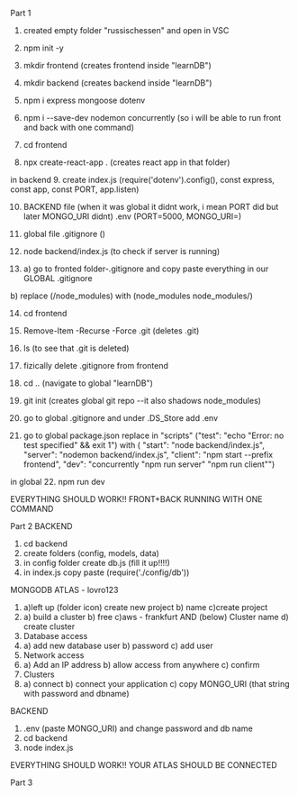Part 1
1. created empty folder "russischessen" and open in VSC
2. npm init -y
3. mkdir frontend (creates frontend inside "learnDB")
4. mkdir backend (creates backend inside "learnDB")
5. npm i express mongoose dotenv
6. npm i --save-dev nodemon concurrently (so i will be able to run front and back with one command)

7. cd frontend
8. npx create-react-app . (creates react app in that folder)

in backend 
9. create index.js (require('dotenv').config(), const express, const app, const PORT, app.listen)

10. BACKEND file (when it was global it didnt work, i mean PORT did but later MONGO_URI didnt) .env (PORT=5000, MONGO_URI=)
11. global file .gitignore ()

12. node backend/index.js (to check if server is running)

13. a) go to fronted folder-.gitignore and copy paste everything in our GLOBAL .gitignore

b) replace 
(/node_modules) 
with 
(node_modules
node_modules/)

14. cd frontend
15. Remove-Item -Recurse -Force .git (deletes .git)
16. ls (to see that .git is deleted)
17. fizically delete .gitignore from frontend

18. cd .. (navigate to global "learnDB")
19. git init (creates global git repo --it also shadows node_modules)

20. go to global .gitignore and under .DS_Store add .env
21. go to global package.json replace in "scripts"
("test": "echo \"Error: no test specified\" && exit 1")
with
(    "start": "node backend/index.js",
    "server": "nodemon backend/index.js",
    "client": "npm start --prefix frontend",
    "dev": "concurrently \"npm run server\" \"npm run client\"")

in global
22. npm run dev

EVERYTHING SHOULD WORK!! FRONT+BACK RUNNING WITH ONE COMMAND

Part 2
BACKEND
1. cd backend
2. create folders (config, models, data)
3. in config folder create db.js (fill it up!!!!)
4. in index.js copy paste (require('./config/db'))

MONGODB ATLAS - lovro123
1. a)left up (folder icon) create new project b) name c)create project
2. a) build a cluster b) free c)aws - frankfurt AND (below) Cluster name d) create cluster
3. Database access
4. a) add new database user b) password c) add user
5. Network access
6. a) Add an IP address b) allow access from anywhere c) confirm
7. Clusters
8. a) connect b) connect your application c) copy MONGO_URI (that string with password and dbname)

BACKEND
1. .env (paste MONGO_URI) and change password and db name
2. cd backend
3. node index.js

EVERYTHING SHOULD WORK!! YOUR ATLAS SHOULD BE CONNECTED

Part 3
